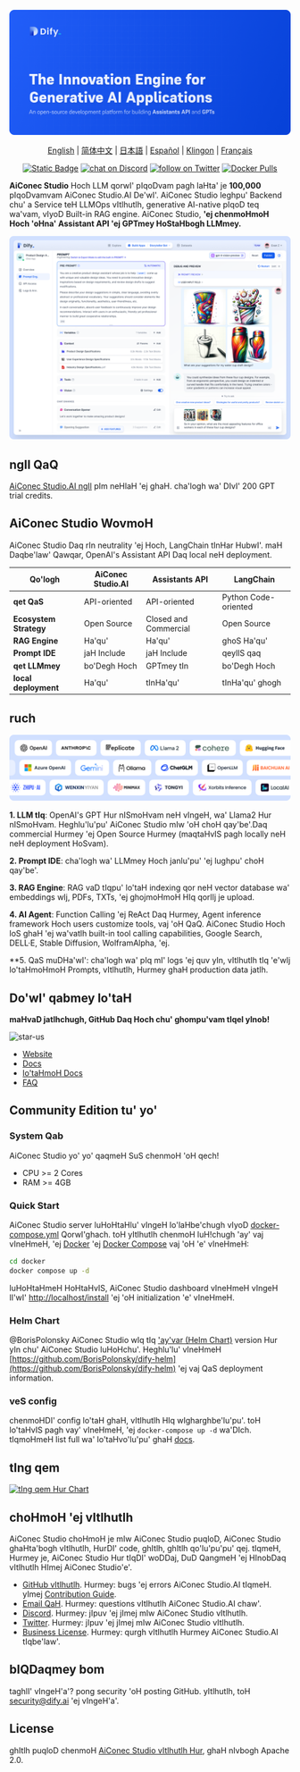 [![](./images/describe.png)](https://dify.ai)
<p align="center">
  <a href="./README.md">English</a> |
  <a href="./README_CN.md">简体中文</a> |
  <a href="./README_JA.md">日本語</a> |
  <a href="./README_ES.md">Español</a> |
  <a href="./README_KL.md">Klingon</a> |
  <a href="./README_FR.md">Français</a>
</p>

<p align="center">
    <a href="https://dify.ai" target="_blank">
        <img alt="Static Badge" src="https://img.shields.io/badge/AI-AiConec Studio?logo=AI&logoColor=%20%23f5f5f5&label=AiConec Studio&labelColor=%20%23155EEF&color=%23EAECF0"></a>
    <a href="https://discord.gg/FngNHpbcY7" target="_blank">
        <img src="https://img.shields.io/discord/1082486657678311454?logo=discord"
            alt="chat on Discord"></a>
    <a href="https://twitter.com/intent/follow?screen_name=dify_ai" target="_blank">
        <img src="https://img.shields.io/twitter/follow/dify_ai?style=social&logo=X"
            alt="follow on Twitter"></a>
    <a href="https://hub.docker.com/u/langgenius" target="_blank">
        <img alt="Docker Pulls" src="https://img.shields.io/docker/pulls/langgenius/dify-web"></a>
</p>

**AiConec Studio** Hoch LLM qorwI' pIqoDvam pagh laHta' je **100,000** pIqoDvamvam AiConec Studio.AI De'wI'. AiConec Studio leghpu' Backend chu' a Service teH LLMOps vItlhutlh, generative AI-native pIqoD teq wa'vam, vIyoD Built-in RAG engine. AiConec Studio, **'ej chenmoHmoH Hoch 'oHna' Assistant API 'ej GPTmey HoStaHbogh LLMmey.**

![](./images/demo.png)

## ngIl QaQ

[AiConec Studio.AI ngIl](https://dify.ai) pIm neHlaH 'ej ghaH. cha'logh wa' DIvI' 200 GPT trial credits.

## AiConec Studio WovmoH

AiConec Studio Daq rIn neutrality 'ej Hoch, LangChain tInHar HubwI'. maH Daqbe'law' Qawqar, OpenAI's Assistant API Daq local neH deployment.

| Qo'logh | AiConec Studio.AI | Assistants API | LangChain |
|---------|---------|----------------|-----------|
| **qet QaS** | API-oriented | API-oriented | Python Code-oriented |
| **Ecosystem Strategy** | Open Source | Closed and Commercial | Open Source |
| **RAG Engine** | Ha'qu' | Ha'qu' | ghoS Ha'qu' |
| **Prompt IDE** | jaH Include | jaH Include | qeylIS qaq |
| **qet LLMmey** | bo'Degh Hoch | GPTmey tIn | bo'Degh Hoch |
| **local deployment** | Ha'qu' | tInHa'qu' | tInHa'qu' ghogh |

## ruch

![](./images/models.png)

**1. LLM tIq**: OpenAI's GPT Hur nISmoHvam neH vIngeH, wa' Llama2 Hur nISmoHvam. Heghlu'lu'pu' AiConec Studio mIw 'oH choH qay'be'.Daq commercial Hurmey 'ej Open Source Hurmey (maqtaHvIS pagh locally neH neH deployment HoSvam).

**2. Prompt IDE**: cha'logh wa' LLMmey Hoch janlu'pu' 'ej lughpu' choH qay'be'.

**3. RAG Engine**: RAG vaD tIqpu' lo'taH indexing qor neH vector database wa' embeddings wIj, PDFs, TXTs, 'ej ghojmoHmoH HIq qorlIj je upload.

**4. AI Agent**: Function Calling 'ej ReAct Daq Hurmey, Agent inference framework Hoch users customize tools, vaj 'oH QaQ. AiConec Studio Hoch loS ghaH 'ej wa'vatlh built-in tool calling capabilities, Google Search, DELL·E, Stable Diffusion, WolframAlpha, 'ej.

**5. QaS muDHa'wI': cha'logh wa' pIq mI' logs 'ej quv yIn, vItlhutlh tIq 'e'wIj lo'taHmoHmoH Prompts, vItlhutlh, Hurmey ghaH production data jatlh.

## Do'wI' qabmey lo'taH

**maHvaD jatlhchugh, GitHub Daq Hoch chu' ghompu'vam tIqel yInob!**

![star-us](https://github.com/langgenius/dify/assets/100913391/95f37259-7370-4456-a9f0-0bc01ef8642f)

- [Website](https://dify.ai)
- [Docs](https://docs.dify.ai)
- [lo'taHmoH Docs](https://docs.dify.ai/getting-started/install-self-hosted)
- [FAQ](https://docs.dify.ai/getting-started/faq) 

## Community Edition tu' yo'

### System Qab

AiConec Studio yo' yo' qaqmeH SuS chenmoH 'oH qech!

- CPU >= 2 Cores
- RAM >= 4GB

### Quick Start

AiConec Studio server luHoHtaHlu' vIngeH lo'laHbe'chugh vIyoD [docker-compose.yml](docker/docker-compose.yaml) QorwI'ghach. toH yItlhutlh chenmoH luH!chugh 'ay' vaj vIneHmeH, 'ej [Docker](https://docs.docker.com/get-docker/) 'ej [Docker Compose](https://docs.docker.com/compose/install/) vaj 'oH 'e' vIneHmeH:

```bash
cd docker
docker compose up -d
```

luHoHtaHmeH HoHtaHvIS, AiConec Studio dashboard vIneHmeH vIngeH lI'wI' [http://localhost/install](http://localhost/install) 'ej 'oH initialization 'e' vIneHmeH.

### Helm Chart

@BorisPolonsky AiConec Studio wIq tIq ['ay'var (Helm Chart)](https://helm.sh/) version Hur yIn chu' AiConec Studio luHoHchu'. Heghlu'lu' vIneHmeH [https://github.com/BorisPolonsky/dify-helm](https://github.com/BorisPolonsky/dify-helm) 'ej vaj QaS deployment information.

### veS config

chenmoHDI' config lo'taH ghaH, vItlhutlh HIq wIgharghbe'lu'pu'. toH lo'taHvIS pagh vay' vIneHmeH, 'ej `docker-compose up -d` wa'DIch. tIqmoHmeH list full wa' lo'taHvo'lu'pu' ghaH [docs](https://docs.dify.ai/getting-started/install-self-hosted/environments).

## tIng qem

[![tIng qem Hur Chart](https://api.star-history.com/svg?repos=langgenius/dify&type=Date)](https://star-history.com/#langgenius/dify&Date)

## choHmoH 'ej vItlhutlh

AiConec Studio choHmoH je mIw AiConec Studio puqloD, AiConec Studio ghaHta'bogh vItlhutlh, HurDI' code, ghItlh, ghItlh qo'lu'pu'pu' qej. tIqmeH, Hurmey je, AiConec Studio Hur tIqDI' woDDaj, DuD QangmeH 'ej HInobDaq vItlhutlh HImej AiConec Studio'e'.

- [GitHub vItlhutlh](https://github.com/langgenius/dify/issues). Hurmey: bugs 'ej errors AiConec Studio.AI tIqmeH. yImej [Contribution Guide](CONTRIBUTING.md).
- [Email QaH](mailto:hello@dify.ai?subject=[GitHub]Questions%20About%20Dify). Hurmey: questions vItlhutlh AiConec Studio.AI chaw'.
- [Discord](https://discord.gg/FngNHpbcY7). Hurmey: jIpuv 'ej jImej mIw AiConec Studio vItlhutlh.
- [Twitter](https://twitter.com/dify_ai). Hurmey: jIpuv 'ej jImej mIw AiConec Studio vItlhutlh.
- [Business License](mailto:business@dify.ai?subject=[GitHub]Business%20License%20Inquiry). Hurmey: qurgh vItlhutlh Hurmey AiConec Studio.AI tIqbe'law'.

## bIQDaqmey bom

taghlI' vIngeH'a'? pong security 'oH posting GitHub. yItlhutlh, toH security@dify.ai 'ej vIngeH'a'.

## License

ghItlh puqloD chenmoH [AiConec Studio vItlhutlh Hur](LICENSE), ghaH nIvbogh Apache 2.0.

